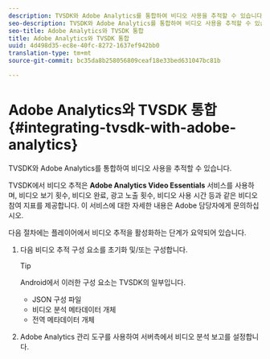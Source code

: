 ```yaml
---
description: TVSDK와 Adobe Analytics를 통합하여 비디오 사용을 추적할 수 있습니다.
seo-description: TVSDK와 Adobe Analytics를 통합하여 비디오 사용을 추적할 수 있습니다.
seo-title: Adobe Analytics와 TVSDK 통합
title: Adobe Analytics와 TVSDK 통합
uuid: 4d498d35-ec8e-40fc-8272-1637ef942bb0
translation-type: tm+mt
source-git-commit: bc35da8b258056809ceaf18e33bed631047bc81b

---
```



# Adobe Analytics와 TVSDK 통합 {#integrating-tvsdk-with-adobe-analytics}

TVSDK와 Adobe Analytics를 통합하여 비디오 사용을 추적할 수 있습니다.

TVSDK에서 비디오 추적은 **Adobe Analytics Video Essentials** 서비스를 사용하며, 비디오 보기 횟수, 비디오 완료, 광고 노출 횟수, 비디오 사용 시간 등과 같은 비디오 참여 지표를 제공합니다. 이 서비스에 대한 자세한 내용은 Adobe 담당자에게 문의하십시오.

다음 절차에는 플레이어에서 비디오 추적을 활성화하는 단계가 요약되어 있습니다.

1. 다음 비디오 추적 구성 요소를 초기화 및/또는 구성합니다.

   >[!TIP]
   >
   >Android에서 이러한 구성 요소는 TVSDK의 일부입니다.

   * JSON 구성 파일
   * 비디오 분석 메타데이터 개체
   * 전역 메타데이터 개체

1. Adobe Analytics 관리 도구를 사용하여 서버측에서 비디오 분석 보고를 설정합니다.